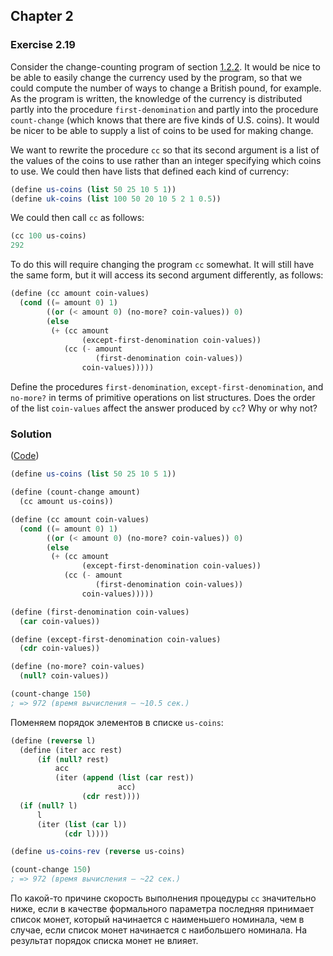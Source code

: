 ## Chapter 2

### Exercise 2.19

Consider the change-counting program of section [1.2.2](https://mitpress.mit.edu/sites/default/files/sicp/full-text/book/book-Z-H-11.html#%_sec_1.2.2). It would be nice to be able to easily change the currency used by the program, so that we could compute the number of ways to change a British pound, for example. As the program is written, the knowledge of the currency is distributed partly into the procedure `first-denomination` and partly into the procedure `count-change` (which knows that there are five kinds of U.S. coins). It would be nicer to be able to supply a list of coins to be used for making change.

We want to rewrite the procedure `cc` so that its second argument is a list of the values of the coins to use rather than an integer specifying which coins to use. We could then have lists that defined each kind of currency:

```scheme
(define us-coins (list 50 25 10 5 1))
(define uk-coins (list 100 50 20 10 5 2 1 0.5))
```

We could then call `cc` as follows:

```scheme
(cc 100 us-coins)
292
```

To do this will require changing the program `cc` somewhat. It will still have the same form, but it will access its second argument differently, as follows:

```scheme
(define (cc amount coin-values)
  (cond ((= amount 0) 1)
        ((or (< amount 0) (no-more? coin-values)) 0)
        (else
         (+ (cc amount
                (except-first-denomination coin-values))
            (cc (- amount
                   (first-denomination coin-values))
                coin-values)))))
```

Define the procedures `first-denomination`, `except-first-denomination`, and `no-more?` in terms of primitive operations on list structures. Does the order of the list `coin-values` affect the answer produced by `cc`? Why or why not?

### Solution

([Code](../../scr/Chapter%202/Exercise%202.19.src))

```scheme
(define us-coins (list 50 25 10 5 1))

(define (count-change amount)
  (cc amount us-coins))

(define (cc amount coin-values)
  (cond ((= amount 0) 1)
        ((or (< amount 0) (no-more? coin-values)) 0)
        (else
         (+ (cc amount
                (except-first-denomination coin-values))
            (cc (- amount
                   (first-denomination coin-values))
                coin-values)))))

(define (first-denomination coin-values)
  (car coin-values))

(define (except-first-denomination coin-values)
  (cdr coin-values))

(define (no-more? coin-values)
  (null? coin-values))

(count-change 150)
; => 972 (время вычисления — ~10.5 сек.)
```

Поменяем порядок элементов в списке `us-coins`:

```scheme
(define (reverse l)
  (define (iter acc rest)
      (if (null? rest)
          acc
          (iter (append (list (car rest))
                        acc)
                (cdr rest))))
  (if (null? l)
      l
      (iter (list (car l))
            (cdr l))))

(define us-coins-rev (reverse us-coins)

(count-change 150)
; => 972 (время вычисления — ~22 сек.)
```

По какой-то причине скорость выполнения процедуры `cc` значительно ниже, если в качестве формального параметра последняя принимает список монет, который начинается с наименьшего номинала, чем в случае, если список монет начинается с наибольшего номинала. На результат порядок списка монет не влияет.

